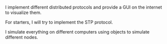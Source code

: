 I implement different distributed protocols and provide a GUI on the internet to visualize them. 

For starters, I will try to implement the STP protocol.

I simulate everything on different computers using objects to simulate different nodes.

